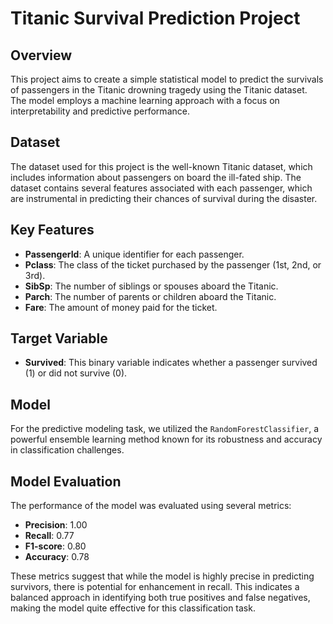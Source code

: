 # Titanic Survival Prediction Project

## Overview
This project aims to create a simple statistical model to predict the survivals of passengers in the Titanic drowning tragedy using the Titanic dataset. The model employs a machine learning approach with a focus on interpretability and predictive performance.

## Dataset
The dataset used for this project is the well-known Titanic dataset, which includes information about passengers on board the ill-fated ship. The dataset contains several features associated with each passenger, which are instrumental in predicting their chances of survival during the disaster.

## Key Features
- **PassengerId**: A unique identifier for each passenger.
- **Pclass**: The class of the ticket purchased by the passenger (1st, 2nd, or 3rd).
- **SibSp**: The number of siblings or spouses aboard the Titanic.
- **Parch**: The number of parents or children aboard the Titanic.
- **Fare**: The amount of money paid for the ticket.

## Target Variable
- **Survived**: This binary variable indicates whether a passenger survived (1) or did not survive (0).

## Model
For the predictive modeling task, we utilized the `RandomForestClassifier`, a powerful ensemble learning method known for its robustness and accuracy in classification challenges. 

## Model Evaluation
The performance of the model was evaluated using several metrics:
- **Precision**: 1.00
- **Recall**: 0.77
- **F1-score**: 0.80
- **Accuracy**: 0.78

These metrics suggest that while the model is highly precise in predicting survivors, there is potential for enhancement in recall. This indicates a balanced approach in identifying both true positives and false negatives, making the model quite effective for this classification task.
